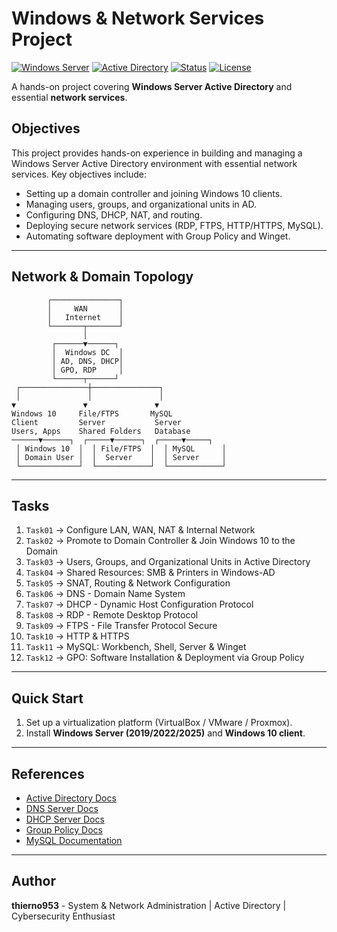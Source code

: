 # Windows & Network Services Project

[![Windows Server](https://img.shields.io/badge/Windows-Server-0078D6?logo=windows&logoColor=white)]()
[![Active Directory](https://img.shields.io/badge/Active%20Directory-Identity-blue)]()
[![Status](https://img.shields.io/badge/Status-Learning-green)]()
[![License](https://img.shields.io/badge/License-MIT-yellow.svg)]()

A hands-on project covering **Windows Server Active Directory** and essential **network services**.

## Objectives

This project provides hands-on experience in building and managing a Windows Server Active Directory environment with essential network services.
Key objectives include:

- Setting up a domain controller and joining Windows 10 clients.
- Managing users, groups, and organizational units in AD.
- Configuring DNS, DHCP, NAT, and routing.
- Deploying secure network services (RDP, FTPS, HTTP/HTTPS, MySQL).
- Automating software deployment with Group Policy and Winget.

---

## Network & Domain Topology

```text
        ┌───────────────┐
        │     WAN       │
        │   Internet    │
        └───────┬───────┘
                │
         ┌──────▼──────┐
         │  Windows DC  │
         │ AD, DNS, DHCP│
         │ GPO, RDP     │
         └──────┬──────┘
 ┌───────────────┼───────────────┐
 │               │               │
▼               ▼               ▼
Windows 10     File/FTPS       MySQL
Client         Server           Server
Users, Apps    Shared Folders   Database
──────▼──────┐  ┌─────▼──────┐  ┌─────▼─────┐
 │ Windows 10  │  │ File/FTPS  │  │ MySQL      │
 │ Domain User │  │  Server    │  │ Server     │
 └─────────────┘  └────────────┘  └────────────┘
```

---

## Tasks

1. `Task01` -> Configure LAN, WAN, NAT & Internal Network
2. `Task02` -> Promote to Domain Controller & Join Windows 10 to the Domain
3. `Task03` -> Users, Groups, and Organizational Units in Active Directory
4. `Task04` -> Shared Resources: SMB & Printers in Windows-AD
5. `Task05` -> SNAT, Routing & Network Configuration
6. `Task06` -> DNS - Domain Name System
7. `Task07` -> DHCP - Dynamic Host Configuration Protocol
8. `Task08` -> RDP - Remote Desktop Protocol
9. `Task09` -> FTPS - File Transfer Protocol Secure
10. `Task10` -> HTTP & HTTPS
11. `Task11` -> MySQL: Workbench, Shell, Server & Winget
12. `Task12` -> GPO: Software Installation & Deployment via Group Policy

---

## Quick Start

1. Set up a virtualization platform (VirtualBox / VMware / Proxmox).
2. Install **Windows Server (2019/2022/2025)** and **Windows 10 client**.

---

## References

- [Active Directory Docs](https://learn.microsoft.com/en-us/windows-server/identity/ad-ds/get-started/virtual-dc/active-directory-domain-services-overview)
- [DNS Server Docs](https://learn.microsoft.com/en-us/windows-server/networking/dns/dns-top)
- [DHCP Server Docs](https://learn.microsoft.com/en-us/windows-server/networking/technologies/dhcp/dhcp-top)
- [Group Policy Docs](https://learn.microsoft.com/en-us/windows-server/administration/windows-commands/group-policy)
- [MySQL Documentation](https://dev.mysql.com/doc/)

---

## Author

**thierno953** - System & Network Administration | Active Directory | Cybersecurity Enthusiast
